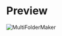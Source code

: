 # Preview

![MultiFolderMaker](https://github.com/user-attachments/assets/ab278d7c-7d96-4f2e-919c-f91eb0b57f2c)
